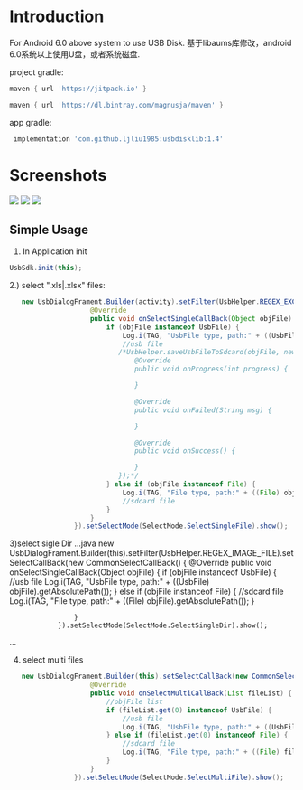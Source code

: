 Introduction
============
For Android 6.0 above system to use USB Disk.
基于libaums库修改，android 6.0系统以上使用U盘，或者系统磁盘.

project gradle:
```groovy
maven { url 'https://jitpack.io' }

maven { url 'https://dl.bintray.com/magnusja/maven' }
```

app gradle:
```groovy
 implementation 'com.github.ljliu1985:usbdisklib:1.4'
```

Screenshots
===========
<img src="https://github.com/ljliu1985/DemoUSBDisk/blob/master/device-2018-08-20-091339.png">
<img src="https://github.com/ljliu1985/DemoUSBDisk/blob/master/device-2018-08-20-091408.png">
<img src="https://github.com/ljliu1985/DemoUSBDisk/blob/master/device-2018-08-20-092051.png">


Simple Usage
------------
1. In Application init

```java
UsbSdk.init(this);
```

2.) select ".xls|.xlsx" files:

```java
   new UsbDialogFrament.Builder(activity).setFilter(UsbHelper.REGEX_EXCEl_FILE).setSelectCallBack(new CommonSelectCallBack() {
                    @Override
                    public void onSelectSingleCallBack(Object objFile) {
                        if (objFile instanceof UsbFile) {
                            Log.i(TAG, "UsbFile type, path:" + ((UsbFile) objFile).getAbsolutePath());
                            //usb file
                           /*UsbHelper.saveUsbFileToSdcard(objFile, new File("/sdcard/xxx"), new UsbHelper.ProgressListener() {
                               @Override
                               public void onProgress(int progress) {

                               }

                               @Override
                               public void onFailed(String msg) {

                               }

                               @Override
                               public void onSuccess() {

                               }
                           });*/
                        } else if (objFile instanceof File) {
                            Log.i(TAG, "File type, path:" + ((File) objFile).getAbsolutePath());
                            //sdcard file
                        }
                    }
                }).setSelectMode(SelectMode.SelectSingleFile).show();
```                

3)select sigle Dir
...java
   new UsbDialogFrament.Builder(this).setFilter(UsbHelper.REGEX_IMAGE_FILE).setSelectCallBack(new CommonSelectCallBack() {
                    @Override
                    public void onSelectSingleCallBack(Object objFile) {
                        if (objFile instanceof UsbFile) {
                            //usb file
                            Log.i(TAG, "UsbFile type, path:" + ((UsbFile) objFile).getAbsolutePath());
                        } else if (objFile instanceof File) {
                            //sdcard file
                            Log.i(TAG, "File type, path:" + ((File) objFile).getAbsolutePath());
                        }

                    }
                }).setSelectMode(SelectMode.SelectSingleDir).show();
...

4) select multi files
```java
   new UsbDialogFrament.Builder(this).setSelectCallBack(new CommonSelectCallBack() {
                    @Override
                    public void onSelectMultiCallBack(List fileList) {
                        //objFile list
                        if (fileList.get(0) instanceof UsbFile) {
                            //usb file
                            Log.i(TAG, "UsbFile type, path:" + ((UsbFile) fileList.get(0)).getAbsolutePath());
                        } else if (fileList.get(0) instanceof File) {
                            //sdcard file
                            Log.i(TAG, "File type, path:" + ((File) fileList.get(0)).getAbsolutePath());
                        }
                    }
                }).setSelectMode(SelectMode.SelectMultiFile).show();
 ```

